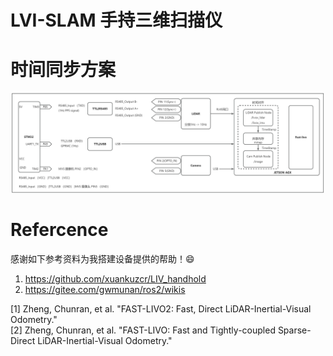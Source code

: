 # LVI-SLAM 手持三维扫描仪

# 时间同步方案
![alt text](/picture/connect.png)
# Refercence

感谢如下参考资料为我搭建设备提供的帮助！:smile:  
1. https://github.com/xuankuzcr/LIV_handhold
2. https://gitee.com/gwmunan/ros2/wikis  
   
[1] Zheng, Chunran, et al. "FAST-LIVO2: Fast, Direct LiDAR-Inertial-Visual Odometry."   
[2] Zheng, Chunran, et al. "FAST-LIVO: Fast and Tightly-coupled Sparse-Direct LiDAR-Inertial-Visual Odometry."
